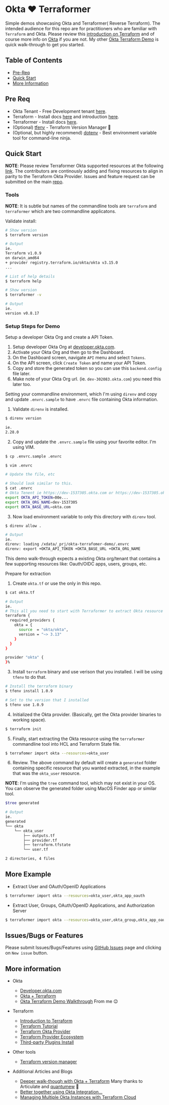 # Okta :heart: Terraformer

Simple demos showcasing Okta and Terraformer( Reverse Terraform). The intended audience for this repo are for practitioners who are familiar with `Terraform` and Okta. Please review this [introduction on Terraform](https://www.terraform.io/intro/index.html) and of course more info on [Okta](https://developer.okta.com/) if you are not. My other [Okta Terraform Demo](https://github.com/noinarisak/okta-terraform-demo) is quick walk-through to get you started.

## Table of Contents

* [Pre-Req](#pre-req)
* [Quick Start](#quick-start)
* [More Information](#more-information)

## Pre Req

* Okta Tenant - Free Development tenant [here](https://developer.okta.com/).
* Terraform - Install docs [here](https://learn.hashicorp.com/tutorials/terraform/install-cli) and introduction [here](https://www.terraform.io/intro/index.html).
* Terraformer - Install docs [here](https://github.com/GoogleCloudPlatform/terraformer#installation).
* (Optional) [tfenv](https://github.com/tfutils/tfenv) - Terraform Version Manager 🎉
* (Optional, but highly recommend) [dotenv](https://direnv.net/) - Best environment variable tool for command-line ninja.

## Quick Start

**NOTE**: Please review Terraformer Okta supported resources at the following [link](https://github.com/GoogleCloudPlatform/terraformer/blob/master/docs/okta.md). The contributors are continously adding and fixing resources to align in parity to the Terraform Okta Provider. Issues and feature request can be submitted on the main [repo](https://github.com/GoogleCloudPlatform/terraformer/issues).

### Tools

**NOTE**: It is subtle but names of the commandline tools are `terraform` and `terraformer` which are two commandline applicatons.

Validate install:

```bash
# Show version
$ terraform version

# Output
ie.
Terraform v1.0.9
on darwin_amd64
+ provider registry.terraform.io/okta/okta v3.15.0
...

# List of help details
$ terraform help
```

```bash
# Show version
$ terraformer -v

# Output
ie.
version v0.8.17
```


### Setup Steps for Demo

Setup a developer Okta Org and create a API Token.

1. Setup developer Okta Org at [developer.okta.com](https://developer.okta.com/).
2. Activate your Okta Org and then go to the Dashboard.
3. On the Dashboard screen, navigate `API` menu and select `Tokens`.
4. On the API screen, click `Create Token` and name your API Token.
5. Copy and store the generated token so you can use this `backend.config` file later.
6. Make note of your Okta Org url. (ie. `dev-302083.okta.com`) you need this later too.

Setting your commandline environment, which I'm using `direnv` and copy and update `.envrc.sample` to have `.envrc` file containing Okta information.

1. Validate `direnv` is installed.

```bash
$ direnv version

ie.
2.28.0
```

2. Copy and update the `.envrc.sample` file using your favorite editor. I'm using VIM.

```bash
$ cp .envrc.sample .envrc

$ vim .envrc

# Update the file, etc

# Should look similar to this.
$ cat .envrc
# Okta Tenent ie https://dev-1537305.okta.com or https://dev-1537305.oktapreview.com
export OKTA_API_TOKEN=00e...
export OKTA_ORG_NAME=dev-1537305
export OKTA_BASE_URL=okta.com
```

3. Now load environment variable to only this directory with `direnv` tool.

```bash
$ direnv allow .

# Output
ie.
direnv: loading /xdata/_prj/okta-terrafomer-demo/.envrc
direnv: export +OKTA_API_TOKEN +OKTA_BASE_URL +OKTA_ORG_NAME
```

This demo walk-through expects a existing Okta org/tenant that contains a few supporting resources like: Oauth/OIDC apps, users, groups, etc.

Prepare for extraction

1. Create `okta.tf` or use the only in this repo.

```bash
$ cat okta.tf

# Output
ie.
# This all you need to start with Terraformer to extract Okta resource from your Okta tenant.
terraform {
  required_providers {
    okta = {
      source  = "okta/okta",
      version = "~> 3.13"
    }
  }
}

provider "okta" {
}%
```

3. Install `terraform` binary and use verison that you installed. I will be using `tfenv` to do that.

```bash
# Install the terraform binary
$ tfenv install 1.0.9

# Set to the version that I installed
$ tfenv use 1.0.9
```

4. Initialized the Okta provider. (Basically, get the Okta provider binaries to working space).

```bash
$ terraform init
```

5. Finally, start extracting the Okta resource using the `terraformer` commandline tool into HCL and Terraform State file.

```bash
$ terrafomer import okta --resources=okta_user
```

6. Review. The above command by default will create a `generated` folder containing specific resource that you wanted extracted, in the example that was the `okta_user` resource.

**NOTE**: I'm using the `tree` command tool, which may not exist in your OS. You can observe the generated folder using MacOS Finder app or similar tool.

```bash
$tree generated

# Output
ie.
generated
└── okta
    └── okta_user
        ├── outputs.tf
        ├── provider.tf
        ├── terraform.tfstate
        └── user.tf

2 directories, 4 files
```

## More Example

* Extract User and OAuth/OpenID Applications

```bash
$ terraformer import okta --resources=okta_user,okta_app_oauth
```

* Extract User, Groups, OAuth/OpenID Applications, and Authorization Server

```bash
$ terraformer import okta --resources=okta_user,okta_group,okta_app_oauth,okta_auth_server
```

## Issues/Bugs or Features

Please submit Issues/Bugs/Features using [GitHub Issues](https://github.com/noinarisak/okta-terraform-demo/issues) page and clicking on `New issue` button.

## More information

* Okta
  * [Developer.okta.com](https://developer.okta.com)
  * [Okta + Terraform](https://www.okta.com/blog/2019/08/better-together-using-the-okta-integration-with-hashicorp-terraform)
  * [Okta Terraform Demo Walkthrough](https://github.com/noinarisak/okta-terraform-demo) From me 😉

* Terraform
  * [Introduction to Terraform](https://www.terraform.io/intro/index.html)
  * [Terraform Tutorial](https://learn.hashicorp.com/terraform)
  * [Terraform Okta Provider](https://www.terraform.io/docs/providers/okta/index.html)
  * [Terraform Provider Ecosystem](https://www.terraform.io/docs/providers/index.html)
  * [Third-party Plugins Install](https://www.terraform.io/docs/configuration/providers.html#third-party-plugins)

* Other tools
  * [Terraform version manager](https://github.com/tfutils/tfenv)

* Additional Articles and Blogs
  * [Deeper walk-though with Okta + Terraform](https://github.com/articulate/terraform-provider-okta-demos) Many thanks to Articulate and [quantumew](https://github.com/quantumew) :tada:
  * [Better together using Okta Integration...](https://www.okta.com/blog/2019/08/better-together-using-the-okta-integration-with-hashicorp-terraform/)
  * [Managing Multiple Okta Instances with Terraform Cloud](https://developer.okta.com/blog/2020/02/03/managing-multiple-okta-instances-with-terraform-cloud)
